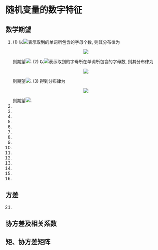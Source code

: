# 随机变量的数字特征
## 数学期望
1.
    (1) 以<img src="https://latex.codecogs.com/gif.latex?X"/>表示取到的单词所包含的字母个数, 则其分布律为
    <p align="center"><img src="https://latex.codecogs.com/gif.latex?%0D%09%09%5Cbegin%7Barray%7D%7Bc%7Ccccc%7D%0D%09%09%09%5Chline%0D%09%09%09X%262%263%264%269%5C%5C%0D%09%09%09%5Chline%0D%09%09%09p_k%26%5Cfrac%7B1%7D%7B8%7D%26%5Cfrac%7B5%7D%7B8%7D%26%5Cfrac%7B1%7D%7B8%7D%26%5Cfrac%7B1%7D%7B8%7D%5C%5C%0D%09%09%09%5Chline%0D%09%09%5Cend%7Barray%7D%0D%09"/></p>
	则期望<img src="https://latex.codecogs.com/gif.latex?E%28X%29%3D%5Cdfrac%7B15%7D%7B4%7D%3D3.75"/>.
    (2) 以<img src="https://latex.codecogs.com/gif.latex?Y"/>表示取到的字母所在单词所包含的字母数, 则其分布律为
        <p align="center"><img src="https://latex.codecogs.com/gif.latex?%0D%09%09%5Cbegin%7Barray%7D%7Bc%7Ccccc%7D%0D%09%09%09%5Chline%0D%09%09%09Y%262%263%264%269%5C%5C%0D%09%09%09%5Chline%0D%09%09%09p_k%26%5Cfrac%7B1%7D%7B15%7D%26%5Cfrac%7B1%7D%7B2%7D%26%5Cfrac%7B2%7D%7B15%7D%26%5Cfrac%7B3%7D%7B10%7D%5C%5C%0D%09%09%09%5Chline%0D%09%09%5Cend%7Barray%7D%0D%20%20%20%20%20%20%20%20"/></p>
	则期望<img src="https://latex.codecogs.com/gif.latex?E%28Y%29%3D%5Cdfrac%7B73%7D%7B15%7D%3D4.87"/>.
    (3) 得到分布律为
    <p align="center"><img src="https://latex.codecogs.com/gif.latex?%0D%09%09%5Cbegin%7Barray%7D%7Bc%7Cccccccccccc%7D%0D%09%09%09%5Chline%0D%09%09%09X%261%262%263%264%265%267%268%269%2610%2611%2612%5C%5C%0D%09%09%09%5Chline%0D%09%09%09p_k%26%5Cfrac%7B1%7D%7B6%7D%26%5Cfrac%7B1%7D%7B6%7D%26%5Cfrac%7B1%7D%7B6%7D%26%5Cfrac%7B1%7D%7B6%7D%26%5Cfrac%7B1%7D%7B6%7D%0D%09%09%09%26%5Cfrac%7B1%7D%7B36%7D%26%5Cfrac%7B1%7D%7B36%7D%26%5Cfrac%7B1%7D%7B36%7D%26%5Cfrac%7B1%7D%7B36%7D%26%5Cfrac%7B1%7D%7B36%7D%26%5Cfrac%7B1%7D%7B36%7D%5C%5C%0D%09%09%09%5Chline%0D%09%09%5Cend%7Barray%7D%0D%20%20%20%20"/></p>
	则期望<img src="https://latex.codecogs.com/gif.latex?E%28X%29%3D%5Cdfrac%7B49%7D%7B12%7D%3D4.08"/>.
2.
3.
4.
5.
6.
7.
8.
9.
10.
11.
12.
13.
14.
15.
16.
## 方差
21.
## 协方差及相关系数
## 矩、协方差矩阵
